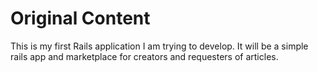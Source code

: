 Original Content
=======

This is my first Rails application I am trying to develop. It will be a simple rails app and marketplace for creators
and requesters of articles.

